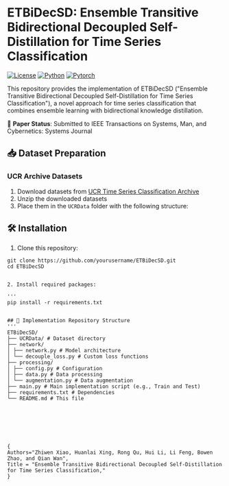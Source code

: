 # ETBiDecSD: Ensemble Transitive Bidirectional Decoupled Self-Distillation for Time Series Classification

[![License](https://img.shields.io/badge/License-MIT-blue.svg)](LICENSE)
[![Python](https://img.shields.io/badge/Python-3.6%2B-blue)](https://www.python.org/)
[![Pytorch](https://img.shields.io/badge/PyTorch-1.3%2B-orange)](https://pytorch.org/)

This repository provides the implementation of ETBiDecSD ("Ensemble Transitive Bidirectional Decoupled Self-Distillation for Time Series Classification"), a novel approach for time series classification that combines ensemble learning with bidirectional knowledge distillation.

📄 **Paper Status**: Submitted to IEEE Transactions on Systems, Man, and Cybernetics: Systems Journal


## 📥 Dataset Preparation

### UCR Archive Datasets
1. Download datasets from [UCR Time Series Classification Archive](http://timeseriesclassification.com/dataset.php)
2. Unzip the downloaded datasets
3. Place them in the `UCRData` folder with the following structure:

## 🛠 Installation

1. Clone this repository:
```
git clone https://github.com/yourusername/ETBiDecSD.git
cd ETBiDecSD


2. Install required packages:

'''
pip install -r requirements.txt


## 📂 Implementation Repository Structure
'''
ETBiDecSD/
├── UCRData/ # Dataset directory
├── network/
│ ├── network.py # Model architecture
│ └── decouple_loss.py # Custom loss functions
├── processing/
│ ├── config.py # Configuration
│ ├── data.py # Data processing
│ └── augmentation.py # Data augmentation
├── main.py # Main implementation script (e.g., Train and Test)
├── requirements.txt # Dependencies
└── README.md # This file







{
Authors="Zhiwen Xiao, Huanlai Xing, Rong Qu, Hui Li, Li Feng, Bowen Zhao, and Qian Wan",
Title = "Ensemble Transitive Bidirectional Decoupled Self-Distillation for Time Series Classification,"
}

